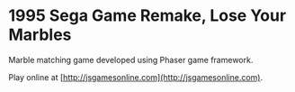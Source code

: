 1995 Sega Game Remake, Lose Your Marbles
=====

Marble matching game developed using Phaser game framework.

Play online at [http://jsgamesonline.com](http://jsgamesonline.com).
